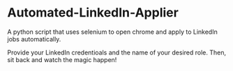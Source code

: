 # Automated-LinkedIn-Applier
A python script that uses selenium to open chrome and apply to LinkedIn jobs automatically.

Provide your LinkedIn credentioals and the name of your desired role. Then, sit back and watch the magic happen!
